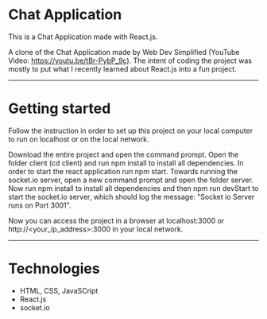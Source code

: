 # Chat Application 

This is a Chat Application made with React.js.

A clone of the Chat Application made by Web Dev Simplified (YouTube Video: https://youtu.be/tBr-PybP_9c). The intent of coding the project was mostly to put what I recently learned about React.js into a fun project.

---
# Getting started
Follow the instruction in order to set up this project on your local computer to run on localhost or on the local network.

Download the entire project and open the command prompt.
Open the folder client (cd client) and run npm install to install all dependencies. In order to start the react application run npm start.
Towards running the socket.io server, open a new command prompt and open the folder server. Now run npm install to install all dependencies and then npm run devStart to start the socket.io server, which should log the message: "Socket io Server runs on Port 3001".

Now you can access the project in a browser at localhost:3000 or http://<your_ip_address>:3000 in your local network.

---
# Technologies
* HTML, CSS, JavaSCript
* React.js
* socket.io

